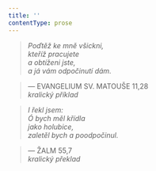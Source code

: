 ```yaml
---
title: ''
contentType: prose
---
```


<section>

> 

> 

> 

> _Poďtěž ke mně všickni,  
> kteříž pracujete  
> a obtíženi jste,  
> a já vám odpočinutí dám._

> — EVANGELIUM SV. MATOUŠE 11,28  
> _kralický příklad_

> _I řekl jsem:  
> Ó bych měl křídla  
> jako holubice,  
> zaletěl bych a poodpočinul._

> — ŽALM 55,7  
> _kralický překlad_

</section>
